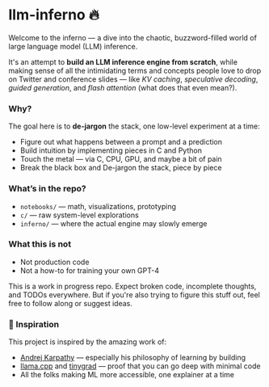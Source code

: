 # llm-inferno 🔥

Welcome to the inferno — a dive into the chaotic, buzzword-filled world of large language model (LLM) inference.

It's an attempt to **build an LLM inference engine from scratch**, while making sense of all the intimidating terms and concepts people love to drop on Twitter and conference slides — like _KV caching_, _speculative decoding_, _guided generation_, and _flash attention_ (what does that even mean?).

### Why?

The goal here is to **de-jargon** the stack, one low-level experiment at a time:

- Figure out what happens between a prompt and a prediction
- Build intuition by implementing pieces in C and Python
- Touch the metal — via C, CPU, GPU, and maybe a bit of pain
- Break the black box and De-jargon the stack, piece by piece



### What’s in the repo?

- `notebooks/` — math, visualizations, prototyping
- `c/` — raw system-level explorations
- `inferno/` — where the actual engine may slowly emerge

### What this is not

- Not production code  
- Not a how-to for training your own GPT-4  

This is a work in progress repo. Expect broken code, incomplete thoughts, and TODOs everywhere. But if you're also trying to figure this stuff out, feel free to follow along or suggest ideas.

### 🙏 Inspiration

This project is inspired by the amazing work of:

- [Andrej Karpathy](https://github.com/karpathy) — especially his philosophy of learning by building
- [llama.cpp](https://github.com/ggerganov/llama.cpp) and [tinygrad](https://github.com/geohot/tinygrad) — proof that you can go deep with minimal code
- All the folks making ML more accessible, one explainer at a time
